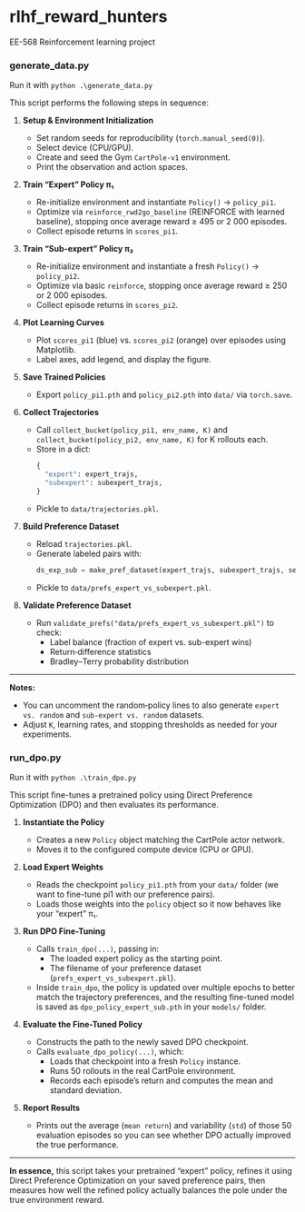 # rlhf_reward_hunters
EE-568 Reinforcement learning project

### generate_data.py 

Run it with `python .\generate_data.py`

This script performs the following steps in sequence:

1. **Setup & Environment Initialization**  
   - Set random seeds for reproducibility (`torch.manual_seed(0)`).  
   - Select device (CPU/GPU).  
   - Create and seed the Gym `CartPole-v1` environment.  
   - Print the observation and action spaces.

2. **Train “Expert” Policy π₁**  
   - Re-initialize environment and instantiate `Policy()` → `policy_pi1`.  
   - Optimize via `reinforce_rwd2go_baseline` (REINFORCE with learned baseline), stopping once average reward ≥ 495 or 2 000 episodes.  
   - Collect episode returns in `scores_pi1`.

3. **Train “Sub-expert” Policy π₂**  
   - Re-initialize environment and instantiate a fresh `Policy()` → `policy_pi2`.  
   - Optimize via basic `reinforce`, stopping once average reward ≥ 250 or 2 000 episodes.  
   - Collect episode returns in `scores_pi2`.

4. **Plot Learning Curves**  
   - Plot `scores_pi1` (blue) vs. `scores_pi2` (orange) over episodes using Matplotlib.  
   - Label axes, add legend, and display the figure.

5. **Save Trained Policies**  
   - Export `policy_pi1.pth` and `policy_pi2.pth` into `data/` via `torch.save`.

6. **Collect Trajectories**  
   - Call `collect_bucket(policy_pi1, env_name, K)` and `collect_bucket(policy_pi2, env_name, K)` for K rollouts each.  
   - Store in a dict:
     ```python
     {
       "expert": expert_trajs,
       "subexpert": subexpert_trajs,
     }
     ```
   - Pickle to `data/trajectories.pkl`.

7. **Build Preference Dataset**  
   - Reload `trajectories.pkl`.  
   - Generate labeled pairs with:
     ```python
     ds_exp_sub = make_pref_dataset(expert_trajs, subexpert_trajs, seed=42)
     ```
   - Pickle to `data/prefs_expert_vs_subexpert.pkl`.

8. **Validate Preference Dataset**  
   - Run `validate_prefs("data/prefs_expert_vs_subexpert.pkl")` to check:
     - Label balance (fraction of expert vs. sub-expert wins)  
     - Return‐difference statistics  
     - Bradley–Terry probability distribution

---

**Notes:**  
- You can uncomment the random‐policy lines to also generate `expert vs. random` and `sub-expert vs. random` datasets.  
- Adjust `K`, learning rates, and stopping thresholds as needed for your experiments.  



### run_dpo.py

Run it with `python .\train_dpo.py`

This script fine-tunes a pretrained policy using Direct Preference Optimization (DPO) and then evaluates its performance.


1. **Instantiate the Policy**  
   - Creates a new `Policy` object matching the CartPole actor network.  
   - Moves it to the configured compute device (CPU or GPU).

2. **Load Expert Weights**  
   - Reads the checkpoint `policy_pi1.pth` from your `data/` folder (we want to fine-tune pi1 with our preference pairs).  
   - Loads those weights into the `policy` object so it now behaves like your “expert” π₁.

3. **Run DPO Fine-Tuning**  
   - Calls `train_dpo(...)`, passing in:
     - The loaded expert policy as the starting point.  
     - The filename of your preference dataset (`prefs_expert_vs_subexpert.pkl`).  
   - Inside `train_dpo`, the policy is updated over multiple epochs to better match the trajectory preferences, and the resulting fine-tuned model is saved as `dpo_policy_expert_sub.pth` in your `models/` folder.

4. **Evaluate the Fine-Tuned Policy**  
   - Constructs the path to the newly saved DPO checkpoint.  
   - Calls `evaluate_dpo_policy(...)`, which:
     - Loads that checkpoint into a fresh `Policy` instance.  
     - Runs 50 rollouts in the real CartPole environment.  
     - Records each episode’s return and computes the mean and standard deviation.

5. **Report Results**  
   - Prints out the average (`mean return`) and variability (`std`) of those 50 evaluation episodes so you can see whether DPO actually improved the true performance.

---

**In essence,** this script takes your pretrained “expert” policy, refines it using Direct Preference Optimization on your saved preference pairs, then measures how well the refined policy actually balances the pole under the true environment reward.